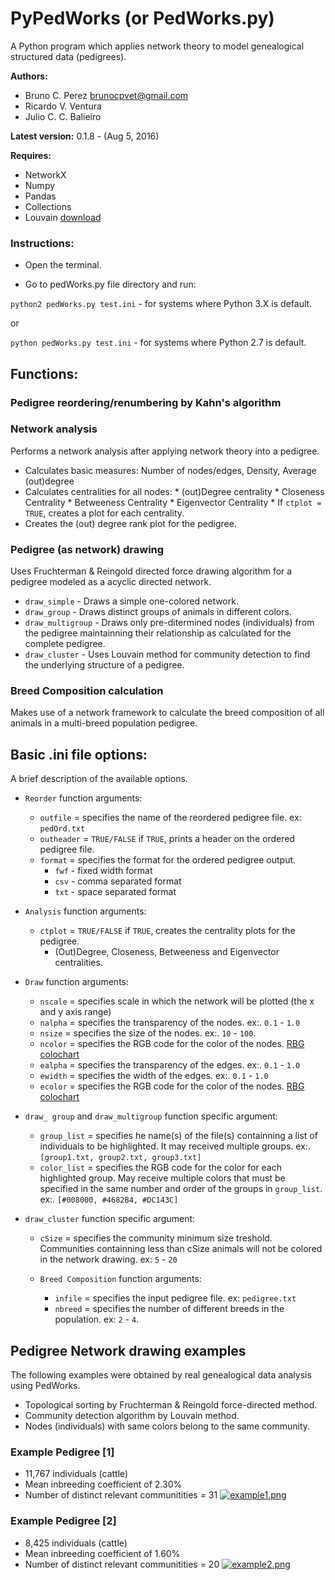 # PyPedWorks (or PedWorks.py)
A Python program which applies network theory to model genealogical structured data (pedigrees).

**Authors:**

* Bruno C. Perez <brunocpvet@gmail.com>
* Ricardo V. Ventura
* Julio C. C. Balieiro

**Latest version:** 0.1.8 - (Aug 5, 2016)

**Requires:**

* NetworkX
* Numpy
* Pandas
* Collections
* Louvain [download](http://perso.crans.org/aynaud/communities/)


### Instructions:
  * Open the terminal.

  * Go to pedWorks.py file directory and run:


``python2 pedWorks.py test.ini`` - for systems where Python 3.X is default.

or

``python pedWorks.py test.ini`` - for systems where Python 2.7 is default.

## Functions:

### Pedigree reordering/renumbering by Kahn's algorithm

### Network analysis

Performs a network analysis after applying network theory into a pedigree.

* Calculates basic measures: Number of nodes/edges, Density, Average (out)degree
* Calculates centralities for all nodes:
       * (out)Degree centrality
       * Closeness Centrality
       * Betweeness Centrality
       * Eigenvector Centrality
       * If ``ctplot = TRUE``, creates a plot for each centrality.
* Creates the (out) degree rank plot for the pedigree.
    

### Pedigree (as network) drawing

Uses Fruchterman & Reingold directed force drawing algorithm for a pedigree modeled as a acyclic directed network.

* ``draw_simple`` - Draws a simple one-colored network.
* ``draw_group`` - Draws distinct groups of animals in different colors.
* ``draw_multigroup`` - Draws only pre-ditermined nodes (individuals) from the pedigree maintainning their relationship as calculated for the complete pedigree.
* ``draw_cluster`` - Uses Louvain method for community detection to find the underlying structure of a pedigree.

### Breed Composition calculation

Makes use of a network framework to calculate the breed composition of all animals in a multi-breed population pedigree.


## Basic .ini file options:
A brief description of the available options.

  * ``Reorder`` function arguments:
     * ``outfile`` = specifies the name of the reordered pedigree file. ex: ``pedOrd.txt``
     * ``outheader`` = ``TRUE/FALSE`` if ``TRUE``, prints a header on the ordered pedigree file.
     * ``format`` = specifies the format for the ordered pedigree output.
       * ``fwf`` - fixed width format
       * ``csv`` - comma separated format
       * ``txt`` - space separated format


  * ``Analysis`` function arguments:
     * ``ctplot`` = ``TRUE/FALSE`` if ``TRUE``, creates the centrality plots for the pedigree.
       * (Out)Degree, Closeness, Betweeness and Eigenvector centralities.
 
 
  * ``Draw`` function arguments:
     * ``nscale`` = specifies scale in which the network will be plotted (the x and y axis range)
     * ``nalpha`` = specifies the transparency of the nodes. ex:. ``0.1`` - ``1.0``
     * ``nsize`` = specifies the size of the nodes. ex:. ``10`` - ``100``.
     * ``ncolor`` = specifies the RGB code for the color of the nodes. [RBG colochart](http://www.rapidtables.com/web/color/RGB_Color.htm)
     * ``ealpha`` = specifies the transparency of the edges. ex:. ``0.1`` - ``1.0``
     * ``ewidth`` = specifies the width of the edges. ex:. ``0.1`` - ``1.0``
     * ``ecolor`` = specifies the RGB code for the color of the nodes. [RBG colochart](http://www.rapidtables.com/web/color/RGB_Color.htm)

* ``draw_ group`` and ``draw_multigroup`` function specific argument:
     * ``group_list`` = specifies he name(s) of the file(s) containning a list of individuals to be highlighted. It may received multiple groups. ex:. ``[group1.txt, group2.txt, group3.txt]``
     * ``color_list`` = specifies the RGB code for the color for each highlighted group. May receive multiple colors that must be specified in the same number and order of the groups in ``group_list``. ex:. ``[#008000, #4682B4, #DC143C]``

* ``draw_cluster`` function specific argument:
     * ``cSize`` = specifies the community minimum size treshold. Communities containning less than cSize animals will not be colored in the network drawing. ex: ``5`` - ``20``

  * ``Breed Composition`` function arguments:
     * ``infile`` = specifies the input pedigree file. ex: ``pedigree.txt``
     * ``nbreed`` = specifies the number of different breeds in the population. ex: ``2`` - ``4``.


## Pedigree Network drawing examples
 The following examples were obtained by real genealogical data analysis using PedWorks. 
  * Topological sorting by Fruchterman & Reingold force-directed method.
  * Community detection algorithm by Louvain method.
  * Nodes (individuals) with same colors belong to the same community.
 
### Example Pedigree [1]
 * 11,767 individuals (cattle)
 * Mean inbreeding coefficient of 2.30%
 * Number of distinct relevant communitities = 31
[![example1.png](https://s14.postimg.org/v2w1gamqp/example1.png)](https://postimg.org/image/ibhv9scyl/)

### Example Pedigree [2]
 * 8,425 individuals (cattle)
 * Mean inbreeding coefficient of 1.60%
 * Number of distinct relevant communitities = 20
[![example2.png](https://s9.postimg.org/5va1e1jb3/example2.png)](https://postimg.org/image/r4xnovzln/)

